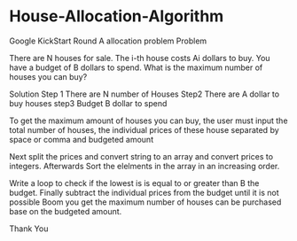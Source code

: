 # House-Allocation-Algorithm
Google KickStart Round A allocation problem
Problem

There are N houses for sale. The i-th house costs Ai dollars to buy. You have a budget of B dollars to spend.
What is the maximum number of houses you can buy?

Solution
Step 1
There are N number of Houses
Step2
There are A dollar to buy houses
step3
Budget B dollar to spend

To get the maximum amount of houses you can buy, the user must input the total number of houses, the individual prices of these house separated by space or comma
and budgeted amount

Next split the prices and convert string to an array and convert prices to integers. Afterwards
Sort the elelments in the array in an increasing order.

Write a loop to check if the lowest is is equal to or greater than B the budget.
Finally subtract the individual prices from the budget until it is not possible
Boom you get the maximum number of houses can be purchased base on the budgeted amount.

Thank You
